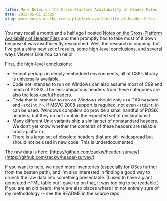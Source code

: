 ```yaml
---
title: More Notes on the Cross-Platform Availability of Header Files
date: 2013-05-01 23:25
slug: more-notes-on-the-cross-platform-availability-of-header-files
...
```


You may recall a month and a half ago I posted [Notes on the
Cross-Platform Availability of Header
Files](/possibly-useful/notes-on-the-cross-platform-availability-of-header-files/)
and then promptly had to take most of it down because it was
insufficiently researched. Well, the research is ongoing, but I've got a
shiny new set of results, some high-level conclusions, and several ways
Viewers Like You can help!

First, the high-level conclusions:

* Except perhaps in deeply-embedded environments, all of C89’s
  library is universally available.
* Code not intended to run on Windows can also assume most of C99 and
  much of POSIX. The less-ubiquitous headers from these categories
  are also the less-useful headers.
* Code that *is* intended to run on Windows should only use C89
  headers and `<stdint.h>`. If MSVC 2008 support is required, not
  even `<stdint.h>` can be used. (Windows compilers do provide a
  small handful of POSIX headers, but they do not contain the
  expected set of declarations!)
* Many different Unix variants ship a similar set of nonstandard
  headers. We don’t yet know whether the *contents* of these headers
  are reliable cross-platform.
* There is a large set of obsolete headers that are still widespread
  but should not be used in new code. This is underdocumented.

The raw data is here: [https://github.com/zackw/header-survey/](https://github.com/zackw/header-survey/)

If you want to help, we need more inventories (especially for OSes
further from the beaten path), and I'm also interested in finding a
good way to crunch the raw data into something presentable.  (I used
to have a giant generated HTML table but I gave up on that, it was too
big to be readable.)  If you are an old beard, there are also places
where I'm not entirely sure of my methodology -- see the README in the
source repo.
